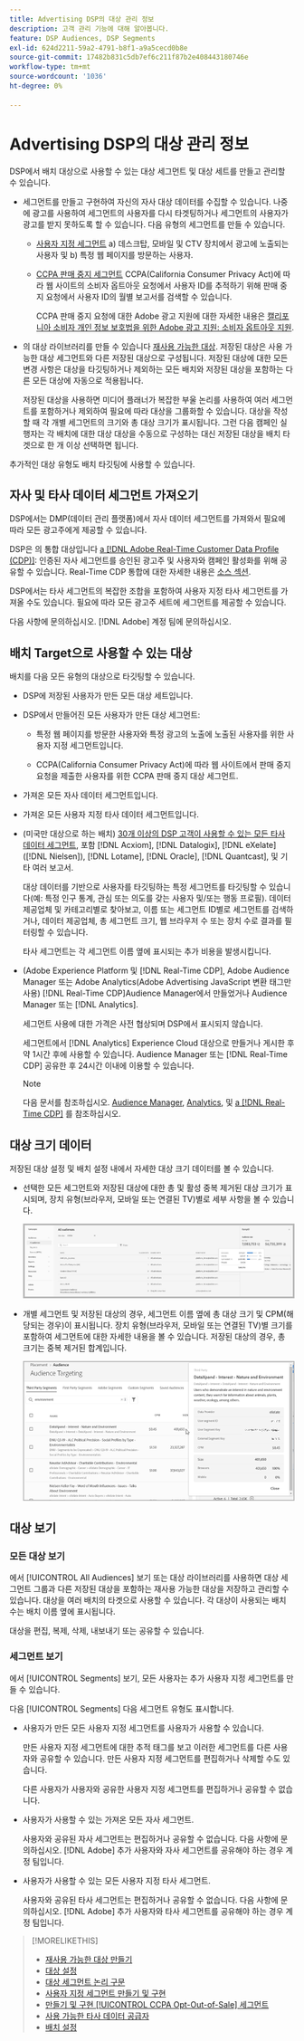 ```yaml
---
title: Advertising DSP의 대상 관리 정보
description: 고객 관리 기능에 대해 알아봅니다.
feature: DSP Audiences, DSP Segments
exl-id: 624d2211-59a2-4791-b8f1-a9a5cecd0b8e
source-git-commit: 17482b831c5db7ef6c211f87b2e408443180746e
workflow-type: tm+mt
source-wordcount: '1036'
ht-degree: 0%

---
```


# Advertising DSP의 대상 관리 정보

DSP에서 배치 대상으로 사용할 수 있는 대상 세그먼트 및 대상 세트를 만들고 관리할 수 있습니다.

* 세그먼트를 만들고 구현하여 자신의 자사 대상 데이터를 수집할 수 있습니다. 나중에 광고를 사용하여 세그먼트의 사용자를 다시 타겟팅하거나 세그먼트의 사용자가 광고를 받지 못하도록 할 수 있습니다. 다음 유형의 세그먼트를 만들 수 있습니다.

   * [사용자 지정 세그먼트](/help/dsp/audiences/custom-segment-create.md) a) 데스크탑, 모바일 및 CTV 장치에서 광고에 노출되는 사용자 및 b) 특정 웹 페이지를 방문하는 사용자.

   * [CCPA 판매 중지 세그먼트](/help/dsp/audiences/ccpa-opt-out-segment-create.md) CCPA(California Consumer Privacy Act)에 따라 웹 사이트의 소비자 옵트아웃 요청에서 사용자 ID를 추적하기 위해 판매 중지 요청에서 사용자 ID의 월별 보고서를 검색할 수 있습니다.

      CCPA 판매 중지 요청에 대한 Adobe 광고 지원에 대한 자세한 내용은 [캘리포니아 소비자 개인 정보 보호법을 위한 Adobe 광고 지원: 소비자 옵트아웃 지원](/help/privacy/ccpa-opt-out-of-sale.md).

* 의 대상 라이브러리를 만들 수 있습니다 [재사용 가능한 대상](/help/dsp/audiences/reusable-audience-create.md). 저장된 대상은 사용 가능한 대상 세그먼트와 다른 저장된 대상으로 구성됩니다. 저장된 대상에 대한 모든 변경 사항은 대상을 타깃팅하거나 제외하는 모든 배치와 저장된 대상을 포함하는 다른 모든 대상에 자동으로 적용됩니다.

   저장된 대상을 사용하면 미디어 플래너가 복잡한 부울 논리를 사용하여 여러 세그먼트를 포함하거나 제외하여 필요에 따라 대상을 그룹화할 수 있습니다. 대상을 작성할 때 각 개별 세그먼트의 크기와 총 대상 크기가 표시됩니다. 그런 다음 캠페인 실행자는 각 배치에 대한 대상 대상을 수동으로 구성하는 대신 저장된 대상을 배치 타겟으로 한 개 이상 선택하면 됩니다.

추가적인 대상 유형도 배치 타깃팅에 사용할 수 있습니다.

## 자사 및 타사 데이터 세그먼트 가져오기

DSP에서는 DMP(데이터 관리 플랫폼)에서 자사 데이터 세그먼트를 가져와서 필요에 따라 모든 광고주에게 제공할 수 있습니다.

DSP은 의 통합 대상입니다 [a [!DNL Adobe Real-Time Customer Data Profile (CDP)]](https://experienceleague.adobe.com/docs/experience-platform/rtcdp/overview.html): 인증된 자사 세그먼트를 승인된 광고주 및 사용자와 캠페인 활성화를 위해 공유할 수 있습니다. Real-Time CDP 통합에 대한 자세한 내용은 [소스 섹션](/help/dsp/audiences/sources/source-about.md).

DSP에서는 타사 세그먼트의 복잡한 조합을 포함하여 사용자 지정 타사 세그먼트를 가져올 수도 있습니다. 필요에 따라 모든 광고주 세트에 세그먼트를 제공할 수 있습니다.

다음 사항에 문의하십시오. [!DNL Adobe] 계정 팀에 문의하십시오.

## 배치 Target으로 사용할 수 있는 대상

배치를 다음 모든 유형의 대상으로 타깃팅할 수 있습니다.

* DSP에 저장된 사용자가 만든 모든 대상 세트입니다.

* DSP에서 만들어진 모든 사용자가 만든 대상 세그먼트:

   * 특정 웹 페이지를 방문한 사용자와 특정 광고의 노출에 노출된 사용자를 위한 사용자 지정 세그먼트입니다.

   * CCPA(California Consumer Privacy Act)에 따라 웹 사이트에서 판매 중지 요청을 제출한 사용자를 위한 CCPA 판매 중지 대상 세그먼트.

* 가져온 모든 자사 데이터 세그먼트입니다.

* 가져온 모든 사용자 지정 타사 데이터 세그먼트입니다.

* (미국만 대상으로 하는 배치) [30개 이상의 DSP 고객이 사용할 수 있는 모든 타사 데이터 세그먼트](/help/dsp/audiences/third-party-data-providers.md), 포함 [!DNL Acxiom], [!DNL Datalogix], [!DNL eXelate] ([!DNL Nielsen]), [!DNL Lotame], [!DNL Oracle], [!DNL Quantcast], 및 기타 여러 보고서.

   대상 데이터를 기반으로 사용자를 타깃팅하는 특정 세그먼트를 타깃팅할 수 있습니다(예: 특정 인구 통계, 관심 또는 의도를 갖는 사용자 및/또는 행동 프로필). 데이터 제공업체 및 카테고리별로 찾아보고, 이름 또는 세그먼트 ID별로 세그먼트를 검색하거나, 데이터 제공업체, 총 세그먼트 크기, 웹 브라우저 수 또는 장치 수로 결과를 필터링할 수 있습니다.

   타사 세그먼트는 각 세그먼트 이름 옆에 표시되는 추가 비용을 발생시킵니다.

* (Adobe Experience Platform 및 [!DNL Real-Time CDP], Adobe Audience Manager 또는 Adobe Analytics(Adobe Advertising JavaScript 변환 태그만 사용) [!DNL Real-Time CDP]Audience Manager에서 만들었거나 Audience Manager 또는 [!DNL Analytics].

   세그먼트 사용에 대한 가격은 사전 협상되며 DSP에서 표시되지 않습니다.

   세그먼트에서 [!DNL Analytics] Experience Cloud 대상으로 만들거나 게시한 후 약 1시간 후에 사용할 수 있습니다. Audience Manager 또는 [!DNL Real-Time CDP] 공유한 후 24시간 이내에 이용할 수 있습니다.

   >[!NOTE]
   >
   >다음 문서를 참조하십시오. [Audience Manager](https://experienceleague.adobe.com/docs/audience-manager/user-guide/aam-home.html), [Analytics](https://experienceleague.adobe.com/docs/analytics.html), 및 [a [!DNL Real-Time CDP]](https://experienceleague.adobe.com/docs/experience-platform/rtcdp/segmentation/segment-builder-guide.html) 를 참조하십시오.

## 대상 크기 데이터

저장된 대상 설정 및 배치 설정 내에서 자세한 대상 크기 데이터를 볼 수 있습니다.

* 선택한 모든 세그먼트와 저장된 대상에 대한 총 및 활성 중복 제거된 대상 크기가 표시되며, 장치 유형(브라우저, 모바일 또는 연결된 TV)별로 세부 사항을 볼 수 있습니다.

   ![결합된 대상 크기](/help/dsp/assets/audience-size.png)

* 개별 세그먼트 및 저장된 대상의 경우, 세그먼트 이름 옆에 총 대상 크기 및 CPM(해당되는 경우)이 표시됩니다. 장치 유형(브라우저, 모바일 또는 연결된 TV)별 크기를 포함하여 세그먼트에 대한 자세한 내용을 볼 수 있습니다. 저장된 대상의 경우, 총 크기는 중복 제거된 합계입니다.

   ![개별 세그먼트 크기](/help/dsp/assets/audience-size-segment.png)

## 대상 보기

### 모든 대상 보기

에서 [!UICONTROL All Audiences] 보기 또는 대상 라이브러리를 사용하면 대상 세그먼트 그룹과 다른 저장된 대상을 포함하는 재사용 가능한 대상을 저장하고 관리할 수 있습니다. 대상을 여러 배치의 타겟으로 사용할 수 있습니다. 각 대상이 사용되는 배치 수는 배치 이름 옆에 표시됩니다.

대상을 편집, 복제, 삭제, 내보내기 또는 공유할 수 있습니다.

### 세그먼트 보기

에서 [!UICONTROL Segments] 보기, 모든 사용자는 추가 사용자 지정 세그먼트를 만들 수 있습니다.

다음 [!UICONTROL Segments] 다음 세그먼트 유형도 표시합니다.

* 사용자가 만든 모든 사용자 지정 세그먼트를 사용자가 사용할 수 있습니다.

   만든 사용자 지정 세그먼트에 대한 추적 태그를 보고 이러한 세그먼트를 다른 사용자와 공유할 수 있습니다. 만든 사용자 지정 세그먼트를 편집하거나 삭제할 수도 있습니다.

   다른 사용자가 사용자와 공유한 사용자 지정 세그먼트를 편집하거나 공유할 수 없습니다.

* 사용자가 사용할 수 있는 가져온 모든 자사 세그먼트.

   사용자와 공유된 자사 세그먼트는 편집하거나 공유할 수 없습니다. 다음 사항에 문의하십시오. [!DNL Adobe] 추가 사용자와 자사 세그먼트를 공유해야 하는 경우 계정 팀입니다.

* 사용자가 사용할 수 있는 모든 사용자 지정 타사 세그먼트.

   사용자와 공유된 타사 세그먼트는 편집하거나 공유할 수 없습니다. 다음 사항에 문의하십시오. [!DNL Adobe] 추가 사용자와 타사 세그먼트를 공유해야 하는 경우 계정 팀입니다.

>[!MORELIKETHIS]
>
>* [재사용 가능한 대상 만들기](reusable-audience-create.md)
>* [대상 설정](audience-settings.md)
>* [대상 세그먼트 논리 구문](audience-segment-logic-syntax.md)
>* [사용자 지정 세그먼트 만들기 및 구현](custom-segment-create.md)
>* [만들기 및 구현 [!UICONTROL CCPA Opt-Out-of-Sale] 세그먼트](ccpa-opt-out-segment-create.md)
>* [사용 가능한 타사 데이터 공급자](third-party-data-providers.md)
>* [배치 설정](/help/dsp/campaign-management/placements/placement-settings.md)

